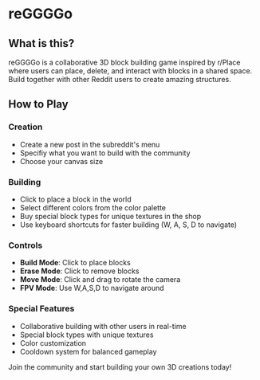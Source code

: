 # reGGGGo

## What is this?
reGGGGo is a collaborative 3D block building game inspired by r/Place where users can place, delete, and interact with blocks in a shared space. Build together with other Reddit users to create amazing structures.

## How to Play

### Creation
- Create a new post in the subreddit's menu
- Specifiy what you want to build with the community
- Choose your canvas size

### Building
- Click to place a block in the world
- Select different colors from the color palette
- Buy special block types for unique textures in the shop
- Use keyboard shortcuts for faster building (W, A, S, D to navigate)

### Controls
- **Build Mode**: Click to place blocks
- **Erase Mode**: Click to remove blocks
- **Move Mode**: Click and drag to rotate the camera
- **FPV Mode**: Use W,A,S,D to navigate around

### Special Features
- Collaborative building with other users in real-time
- Special block types with unique textures
- Color customization
- Cooldown system for balanced gameplay

Join the community and start building your own 3D creations today! 